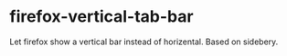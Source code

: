 # firefox-vertical-tab-bar
Let firefox show a vertical bar instead of horizental. Based on sidebery.
